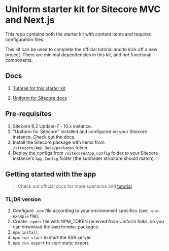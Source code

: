 # Uniform starter kit for Sitecore MVC and Next.js

This repo contains both the starter kit with content items and required configuration files.

This kit can be used to complete the official tutorial and to kick off a new project. There are minimal dependencies in this kit, and not functional components.

## Docs

1. [Tutorial for this starter kit](https://docs.uniform.dev/sitecore/deploy/getting-started/sitecore-mvc-tutorial)

1. [Uniform for Sitecore docs](https://docs.uniform.dev/sitecore/deploy/introduction/)

## Pre-requisites
1. Sitecore 8.2 Update-7 - 10.x instance.
1. "Uniform for Sitecore" installed and configured on your Sitecore instance. Check out the docs.
1. Install the Sitecore package with items from `/sitecore/App_Data/packages` folder.
1. Deploy the configs from `/sitecore/App_Config` folder to your Sitecore instance's `App_Config` folder (the subfolder structure should match).

## Getting started with the app

> Check out official docs for more scenarios and [tutorial](https://docs.uniform.dev/sitecore/deploy/getting-started/sitecore-mvc-tutorial).

### TL;DR version

1. Configure `.env` file according to your environment specifics (see `.env-example` file).
1. Create `.npmrc` file with NPM_TOKEN received from Uniform folks, so you can download the `@uniformdev` packages.
1. `npm install`
1. `npm run start` to start the SSR server.
1. `npm run export` to start static export.